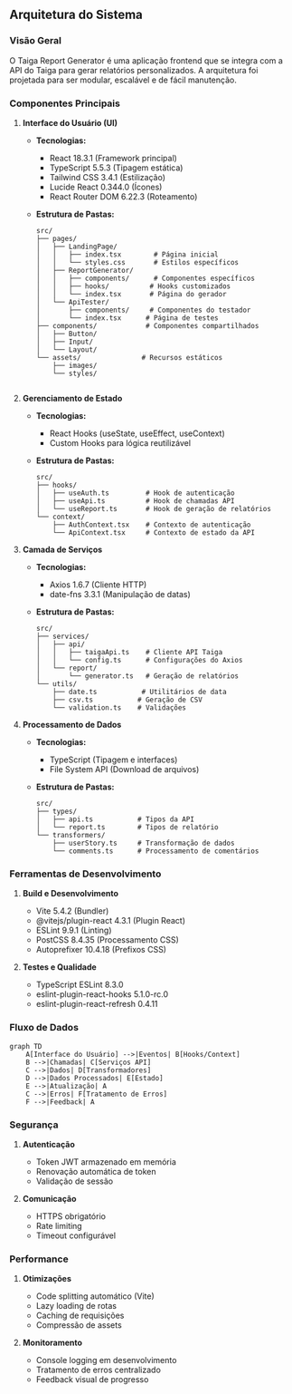 ## Arquitetura do Sistema

### Visão Geral

O Taiga Report Generator é uma aplicação frontend que se integra com a API do Taiga para gerar relatórios personalizados. A arquitetura foi projetada para ser modular, escalável e de fácil manutenção.

### Componentes Principais

1. **Interface do Usuário (UI)**
   - **Tecnologias:**
     - React 18.3.1 (Framework principal)
     - TypeScript 5.5.3 (Tipagem estática)
     - Tailwind CSS 3.4.1 (Estilização)
     - Lucide React 0.344.0 (Ícones)
     - React Router DOM 6.22.3 (Roteamento)
   
   - **Estrutura de Pastas:**
     ```
     src/
     ├── pages/
     │   ├── LandingPage/
     │   │   ├── index.tsx        # Página inicial
     │   │   └── styles.css       # Estilos específicos
     │   ├── ReportGenerator/
     │   │   ├── components/      # Componentes específicos
     │   │   ├── hooks/          # Hooks customizados
     │   │   └── index.tsx       # Página do gerador
     │   └── ApiTester/
     │       ├── components/     # Componentes do testador
     │       └── index.tsx      # Página de testes
     ├── components/            # Componentes compartilhados
     │   ├── Button/
     │   ├── Input/
     │   └── Layout/
     └── assets/               # Recursos estáticos
         ├── images/
         └── styles/
     

2. **Gerenciamento de Estado**
   - **Tecnologias:**
     - React Hooks (useState, useEffect, useContext)
     - Custom Hooks para lógica reutilizável
   
   - **Estrutura de Pastas:**
     ```
     src/
     ├── hooks/
     │   ├── useAuth.ts         # Hook de autenticação
     │   ├── useApi.ts          # Hook de chamadas API
     │   └── useReport.ts       # Hook de geração de relatórios
     └── context/
         ├── AuthContext.tsx    # Contexto de autenticação
         └── ApiContext.tsx     # Contexto de estado da API
     ```

3. **Camada de Serviços**
   - **Tecnologias:**
     - Axios 1.6.7 (Cliente HTTP)
     - date-fns 3.3.1 (Manipulação de datas)
   
   - **Estrutura de Pastas:**
     ```
     src/
     ├── services/
     │   ├── api/
     │   │   ├── taigaApi.ts    # Cliente API Taiga
     │   │   └── config.ts      # Configurações do Axios
     │   └── report/
     │       └── generator.ts   # Geração de relatórios
     └── utils/
         ├── date.ts           # Utilitários de data
         ├── csv.ts           # Geração de CSV
         └── validation.ts    # Validações
     ```

4. **Processamento de Dados**
   - **Tecnologias:**
     - TypeScript (Tipagem e interfaces)
     - File System API (Download de arquivos)
   
   - **Estrutura de Pastas:**
     ```
     src/
     ├── types/
     │   ├── api.ts           # Tipos da API
     │   └── report.ts        # Tipos de relatório
     └── transformers/
         ├── userStory.ts     # Transformação de dados
         └── comments.ts      # Processamento de comentários
     ```

### Ferramentas de Desenvolvimento

1. **Build e Desenvolvimento**
   - Vite 5.4.2 (Bundler)
   - @vitejs/plugin-react 4.3.1 (Plugin React)
   - ESLint 9.9.1 (Linting)
   - PostCSS 8.4.35 (Processamento CSS)
   - Autoprefixer 10.4.18 (Prefixos CSS)

2. **Testes e Qualidade**
   - TypeScript ESLint 8.3.0
   - eslint-plugin-react-hooks 5.1.0-rc.0
   - eslint-plugin-react-refresh 0.4.11

### Fluxo de Dados

```mermaid
graph TD
    A[Interface do Usuário] -->|Eventos| B[Hooks/Context]
    B -->|Chamadas| C[Serviços API]
    C -->|Dados| D[Transformadores]
    D -->|Dados Processados| E[Estado]
    E -->|Atualização| A
    C -->|Erros| F[Tratamento de Erros]
    F -->|Feedback| A
```

### Segurança

1. **Autenticação**
   - Token JWT armazenado em memória
   - Renovação automática de token
   - Validação de sessão

2. **Comunicação**
   - HTTPS obrigatório
   - Rate limiting
   - Timeout configurável

### Performance

1. **Otimizações**
   - Code splitting automático (Vite)
   - Lazy loading de rotas
   - Caching de requisições
   - Compressão de assets

2. **Monitoramento**
   - Console logging em desenvolvimento
   - Tratamento de erros centralizado
   - Feedback visual de progresso
